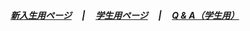 ##### [新入生用ページ](../index.html)&nbsp;&nbsp;&nbsp;&nbsp; \| &nbsp;&nbsp;&nbsp;&nbsp;[学生用ページ](./index.html)&nbsp;&nbsp;&nbsp;&nbsp; \| &nbsp;&nbsp;&nbsp;&nbsp;[Q & A（学生用）](./faq.html)